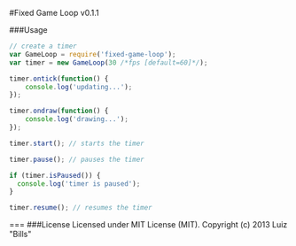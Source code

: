 #Fixed Game Loop v0.1.1

###Usage
```javascript
// create a timer
var GameLoop = require('fixed-game-loop');
var timer = new GameLoop(30 /*fps [default=60]*/);

timer.ontick(function() {
	console.log('updating...');
});

timer.ondraw(function() {
	console.log('drawing...');
});

timer.start(); // starts the timer

timer.pause(); // pauses the timer

if (timer.isPaused()) {
  console.log('timer is paused'); 
}

timer.resume(); // resumes the timer
```
===
###License
Licensed under MIT License (MIT). Copyright (c) 2013 Luiz "Bills"
